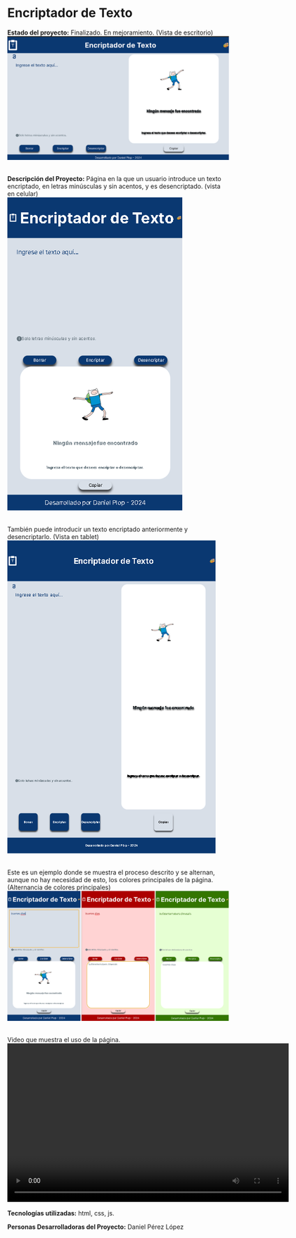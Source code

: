 <h1>Encriptador de Texto</h1>

<strong>Estado del proyecto:</strong> Finalizado. En mejoramiento. (Vista de escritorio)
<br>
<img src= "views/interface-escritorio.png" alt="Interfaz de escritorio y portada del proyecto"/>
<br><br>

<strong>Descripción del Proyecto:</strong> Página en la que un usuario introduce un texto encriptado, en letras minúsculas y sin acentos, y es desencriptado. (vista en celular)
<br>
<img src= "views/interface-celular.png" alt="Interfaz en un celular"/>
<br><br>

También puede introducir un texto encriptado anteriormente y desencriptarlo. (Vista en tablet)
<br>
<img src= "views/interface-tablet.png" alt="Interfaz en un tablet"/>
<br><br>

Este es un ejemplo donde se muestra el proceso descrito y se alternan, aunque no hay necesidad de esto, los colores principales de la página. (Alternancia de colores principales)<br>
<img src= "views/interface-colores.png" alt="Interfaz en un tablet"/>
<br><br>

Video que muestra el uso de la página.
<br>
<video width="640" height="360" controls>  <source src="videos/video.mp4" type="video/mp4">}
<br><br>

<strong>Tecnologías utilizadas:</strong> html, css, js.
<br>

<strong>Personas Desarrolladoras del Proyecto:</strong> Daniel Pérez López